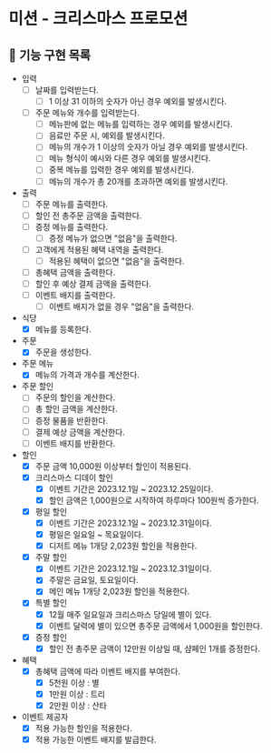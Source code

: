 # 미션 - 크리스마스 프로모션

## 🚀 기능 구현 목록

- 입력
    - [ ] 날짜를 입력받는다.
        - [ ] 1 이상 31 이하의 숫자가 아닌 경우 예외를 발생시킨다.
    - [ ] 주문 메뉴와 개수를 입력받는다.
        - [ ] 메뉴판에 없는 메뉴를 입력하는 경우 예외를 발생시킨다.
        - [ ] 음료만 주문 시, 예외를 발생시킨다.
        - [ ] 메뉴의 개수가 1 이상의 숫자가 아닐 경우 예외를 발생시킨다.
        - [ ] 메뉴 형식이 예시와 다른 경우 예외를 발생시킨다.
        - [ ] 중복 메뉴를 입력한 경우 예외를 발생시킨다.
        - [ ] 메뉴의 개수가 총 20개를 초과하면 예외를 발생시킨다.

- 출력
    - [ ] 주문 메뉴를 출력한다.
    - [ ] 할인 전 총주문 금액을 출력한다.
    - [ ] 증정 메뉴를 출력한다.
        - [ ] 증정 메뉴가 없으면 "없음"을 출력한다.
    - [ ] 고객에게 적용된 혜택 내역을 출력한다.
        - [ ] 적용된 혜택이 없으면 "없음"을 출력한다.
    - [ ] 총혜택 금액을 출력한다.
    - [ ] 할인 후 예상 결제 금액을 출력한다.
    - [ ] 이벤트 배지를 출력한다.
        - [ ] 이벤트 배지가 없을 경우 "없음"을 출력한다.

- 식당
    - [x] 메뉴를 등록한다.

- 주문
    - [x] 주문을 생성한다.

- 주문 메뉴
    - [x] 메뉴의 가격과 개수를 계산한다.

- 주문 할인
    - [ ] 주문의 할인을 계산한다.
    - [ ] 총 할인 금액을 계산한다.
    - [ ] 증정 물품을 반환한다.
    - [ ] 결제 예상 금액을 계산한다.
    - [ ] 이벤트 배지를 반환한다.

- 할인
    - [x] 주문 금액 10,000원 이상부터 할인이 적용된다.
    - [x] 크리스마스 디데이 할인
        - [x] 이벤트 기간은 2023.12.1일 ~ 2023.12.25일이다.
        - [x] 할인 금액은 1,000원으로 시작하여 하루마다 100원씩 증가한다.
    - [x] 평일 할인
        - [x] 이벤트 기간은 2023.12.1일 ~ 2023.12.31일이다.
        - [x] 평일은 일요일 ~ 목요일이다.
        - [x] 디저트 메뉴 1개당 2,023원 할인을 적용한다.
    - [x] 주말 할인
        - [x] 이벤트 기간은 2023.12.1일 ~ 2023.12.31일이다.
        - [x] 주말은 금요일, 토요일이다.
        - [x] 메인 메뉴 1개당 2,023원 할인을 적용한다.
    - [x] 특별 할인
        - [x] 12월 매주 일요일과 크리스마스 당일에 별이 있다.
        - [x] 이벤트 달력에 별이 있으면 총주문 금액에서 1,000원을 할인한다.
    - [x] 증정 할인
        - [x] 할인 전 총주문 금액이 12만원 이상일 때, 샴페인 1개를 증정한다.

- 혜택
    - [x] 총혜택 금액에 따라 이벤트 배지를 부여한다.
        - [x] 5천원 이상 : 별
        - [x] 1만원 이상 : 트리
        - [x] 2만원 이상 : 산타

- 이벤트 제공자
    - [x] 적용 가능한 할인을 적용한다.
    - [x] 적용 가능한 이벤트 배지를 발급한다.
